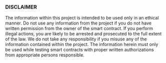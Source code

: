 ### DISCLAIMER

The information within this project is intended to be used only in an 
ethical manner. Do not use any information from the project if you do 
not have written permission from the owner of the smart contract. If 
you perform illegal actions, you are likely to be arrested and 
prosecuted to the full extent of the law. We do not take any 
responsibility if you misuse any of the information contained within 
the project. The information herein must only be used while testing 
smart contracts with proper written authorizations from appropriate 
persons responsible.
